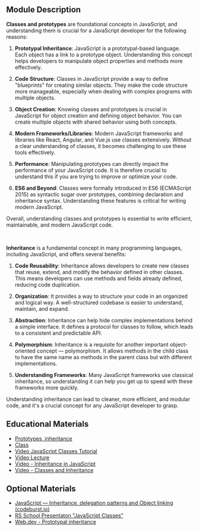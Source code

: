 ## Module Description

**Classes and prototypes** are foundational concepts in JavaScript, and understanding them is crucial for a JavaScript 
developer for the following reasons:

1. **Prototypal Inheritance**: JavaScript is a prototypal-based language. Each object has a link to a prototype object. 
Understanding this concept helps developers to manipulate object properties and methods more effectively.

2. **Code Structure**: Classes in JavaScript provide a way to define "blueprints" for creating similar objects. They make 
the code structure more manageable, especially when dealing with complex programs with multiple objects.

3. **Object Creation**: Knowing classes and prototypes is crucial in JavaScript for object creation and defining object 
behavior. You can create multiple objects with shared behavior using both concepts.

4. **Modern Frameworks/Libraries**: Modern JavaScript frameworks and libraries like React, Angular, and Vue.js use classes 
extensively. Without a clear understanding of classes, it becomes challenging to use these tools effectively.

5. **Performance**: Manipulating prototypes can directly impact the performance of your JavaScript code. It is therefore 
crucial to understand this if you are trying to improve or optimize your code.

6. **ES6 and Beyond**: Classes were formally introduced in ES6 (ECMAScript 2015) as syntactic sugar over prototypes, 
combining declaration and inheritance syntax. Understanding these features is critical for writing modern JavaScript.

Overall, understanding classes and prototypes is essential to write efficient, maintainable, and modern JavaScript code.


<br/>


**Inheritance** is a fundamental concept in many programming languages, including JavaScript, and offers several benefits:

1. **Code Reusability**: Inheritance allows developers to create new classes that reuse, extend, and modify the behavior
defined in other classes. This means developers can use methods and fields already defined, reducing code duplication.

2. **Organization**: It provides a way to structure your code in an organized and logical way. A well-structured codebase is 
easier to understand, maintain, and expand.

3. **Abstraction**: Inheritance can help hide complex implementations behind a simple interface. It defines a protocol for 
classes to follow, which leads to a consistent and predictable API.

4. **Polymorphism**: Inheritance is a requisite for another important object-oriented concept — polymorphism. It allows methods
in the child class to have the same name as methods in the parent class but with different implementations.

5. **Understanding Frameworks**: Many JavaScript frameworks use classical inheritance, so understanding it can help you get up 
to speed with these frameworks more quickly.

Understanding inheritance can lead to cleaner, more efficient, and modular code, and it's a crucial concept for any 
JavaScript developer to grasp.

## Educational Materials
- [Prototypes, inheritance](https://javascript.info/prototypes)
- [Class](https://javascript.info/classes)
- [Video JavaScript Classes Tutorial](https://www.youtube.com/watch?v=2ZphE5HcQPQ&ab_channel=freeCodeCamp.org)
- [Video Lecture](https://www.youtube.com/watch?v=xLMgUViOGhI)
- [Video - Inheritance in JavaScript](https://www.youtube.com/watch?v=MfxBfRD0FVU)
- [Video - Classes and Inheritance](https://www.youtube.com/watch?v=RBLIm5LMrmc)

## Optional Materials
- [JavaScript — Inheritance, delegation patterns and Object linking (codeburst.io)](https://codeburst.io/javascript-inheritance-25fe61ab9f85)
- [RS School Presentaton "JavaScript Classes"](https://kirilknysh.github.io/js-classes-talk/#/)
- [Web.dev - Prototypal inheritance](https://web.dev/learn/javascript/objects/prototypal-inheritance)

